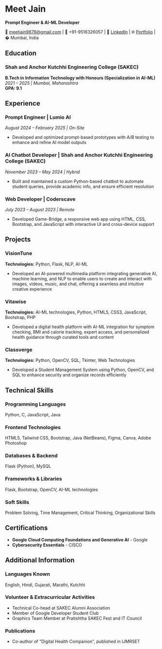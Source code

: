 # Meet Jain
**Prompt Engineer & AI-ML Developer**

📧 meetjain9876@gmail.com | 📱 +91-9516326057 | 🔗 [LinkedIn](linkedin) | 🌐 [Portfolio](portfolio) | � Mumbai, India

## Education
### Shah and Anchor Kutchhi Engineering College (SAKEC)
**B.Tech in Information Technology with Honours (Specialization in AI-ML)**  
*2021 – 2025 | Mumbai, Maharashtra*  
**GPA: 9.1**

## Experience

### Prompt Engineer | Lumio AI
*August 2024 – February 2025 | On-Site*
- Developed and optimized prompt-based prototypes with A/B testing to enhance and refine AI model outputs

### AI Chatbot Developer | Shah and Anchor Kutchhi Engineering College (SAKEC)
*November 2023 – May 2024 | Hybrid*
- Built and maintained a custom Python-based chatbot to automate student queries, provide academic info, and ensure efficient resolution

### Web Developer | Coderscave
*July 2023 – August 2023 | Remote*
- Developed Game-Bridge, a responsive web app using HTML, CSS, Bootstrap, and JavaScript with interactive UI and cross-device support

## Projects

### VisionTune
**Technologies:** Python, Flask, NLP, AI-ML
- Developed an AI-powered multimedia platform integrating generative AI, machine learning, and NLP to enable users to create and interact with images, videos, music, and chat, offering a seamless and intuitive creative experience

### Vitawise
**Technologies:** AI-ML technologies, Python, HTML5, CSS3, JavaScript, Bootstrap, PHP
- Developed a digital health platform with AI-ML integration for symptom checking, BMI and calorie tracking, expert access, and personalized health guidance through curated tools and content

### Classverge
**Technologies:** Python, OpenCV, SQL, Tkinter, Web Technologies
- Developed a Student Management System using Python, OpenCV, and SQL to enhance security and organize records efficiently

## Technical Skills

### Programming Languages
Python, C, JavaScript, Java

### Frontend Technologies
HTML5, Tailwind CSS, Bootstrap, Java (NetBeans), Figma, Canva, Adobe Photoshop

### Databases & Backend
Flask (Python), MySQL

### Frameworks & Libraries
Flask, Bootstrap, OpenCV, AI-ML technologies

### Soft Skills
Problem Solving, Time Management, Critical Thinking, Organizational Skills

## Certifications
- **Google Cloud Computing Foundations and Generative AI** - Google
- **Cybersecurity Essentials** - CISCO

## Additional Information

### Languages Known
English, Hindi, Gujarati, Marathi, Kutchhi

### Volunteer & Extracurricular Activities
- Technical Co-head at SAKEC Alumni Association
- Member of Google Developer Student Club
- Graphics Team Member at Pratishtha SAKEC Fest and IT Council

### Publications
- Co-author of "Digital Health Companion", published in IJMRSET
